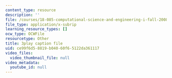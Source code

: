 ```yaml
---
content_type: resource
description: ''
file: /courses/18-085-computational-science-and-engineering-i-fall-2008/ce99f6d58819b04060f65122da361117_bciGyT6eeOE.srt
file_type: application/x-subrip
learning_resource_types: []
ocw_type: OCWFile
resourcetype: Other
title: 3play caption file
uid: ce99f6d5-8819-b040-60f6-5122da361117
video_files:
  video_thumbnail_file: null
video_metadata:
  youtube_id: null
---
```

